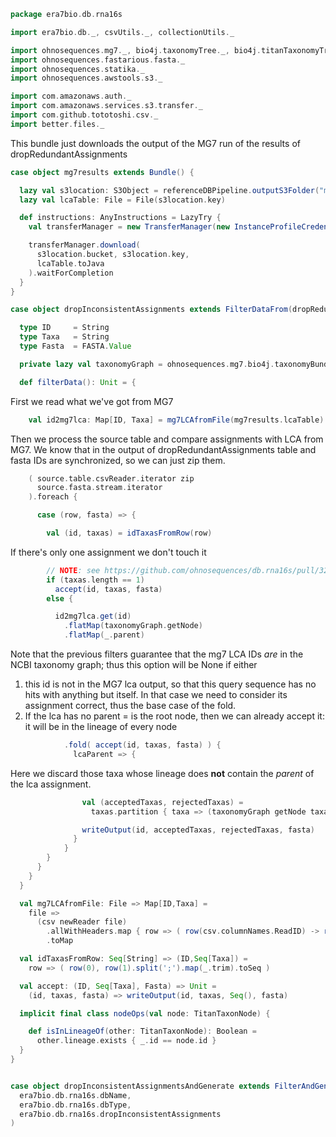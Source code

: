 
```scala
package era7bio.db.rna16s

import era7bio.db._, csvUtils._, collectionUtils._

import ohnosequences.mg7._, bio4j.taxonomyTree._, bio4j.titanTaxonomyTree._
import ohnosequences.fastarious.fasta._
import ohnosequences.statika._
import ohnosequences.awstools.s3._

import com.amazonaws.auth._
import com.amazonaws.services.s3.transfer._
import com.github.tototoshi.csv._
import better.files._
```

This bundle just downloads the output of the MG7 run of the results of dropRedundantAssignments

```scala
case object mg7results extends Bundle() {

  lazy val s3location: S3Object = referenceDBPipeline.outputS3Folder("merge") / "refdb.lca.csv"
  lazy val lcaTable: File = File(s3location.key)

  def instructions: AnyInstructions = LazyTry {
    val transferManager = new TransferManager(new InstanceProfileCredentialsProvider())

    transferManager.download(
      s3location.bucket, s3location.key,
      lcaTable.toJava
    ).waitForCompletion
  }
}

case object dropInconsistentAssignments extends FilterDataFrom(dropRedundantAssignments)(deps = mg7results, bio4j.taxonomyBundle) {

  type ID     = String
  type Taxa   = String
  type Fasta  = FASTA.Value

  private lazy val taxonomyGraph = ohnosequences.mg7.bio4j.taxonomyBundle.graph

  def filterData(): Unit = {
```

First we read what we've got from MG7

```scala
    val id2mg7lca: Map[ID, Taxa] = mg7LCAfromFile(mg7results.lcaTable)
```

Then we process the source table and compare assignments with LCA from MG7. We know that in the output of dropRedundantAssignments table and fasta IDs are synchronized, so we can just zip them.

```scala
    ( source.table.csvReader.iterator zip
      source.fasta.stream.iterator
    ).foreach {

      case (row, fasta) => {

        val (id, taxas) = idTaxasFromRow(row)
```

If there's only one assignment we don't touch it

```scala
        // NOTE: see https://github.com/ohnosequences/db.rna16s/pull/32#discussion_r71972097 for the reasons
        if (taxas.length == 1)
          accept(id, taxas, fasta)
        else {

          id2mg7lca.get(id)
            .flatMap(taxonomyGraph.getNode)
            .flatMap(_.parent)
```


Note that the previous filters guarantee that the mg7 LCA IDs *are* in the NCBI taxonomy graph; thus this option will be None if either

1. this id is not in the MG7 lca output, so that this query sequence has no hits with anything but itself. In that case we need to consider its assignment correct, thus the base case of the fold.
2. If the lca has no parent = is the root node, then we can already accept it: it will be in the lineage of every node


```scala
            .fold( accept(id, taxas, fasta) ) {
              lcaParent => {
```

Here we discard those taxa whose lineage does **not** contain the *parent* of the lca assignment.

```scala
                val (acceptedTaxas, rejectedTaxas) =
                  taxas.partition { taxa => (taxonomyGraph getNode taxa).fold(false)( lcaParent isInLineageOf _ ) }

                writeOutput(id, acceptedTaxas, rejectedTaxas, fasta)
              }
            }
        }
      }
    }
  }

  val mg7LCAfromFile: File => Map[ID,Taxa] =
    file =>
      (csv newReader file)
        .allWithHeaders.map { row => ( row(csv.columnNames.ReadID) -> row(csv.columnNames.TaxID) ) }
        .toMap

  val idTaxasFromRow: Seq[String] => (ID,Seq[Taxa]) =
    row => ( row(0), row(1).split(';').map(_.trim).toSeq )

  val accept: (ID, Seq[Taxa], Fasta) => Unit =
    (id, taxas, fasta) => writeOutput(id, taxas, Seq(), fasta)

  implicit final class nodeOps(val node: TitanTaxonNode) {

    def isInLineageOf(other: TitanTaxonNode): Boolean =
      other.lineage.exists { _.id == node.id }
  }
}


case object dropInconsistentAssignmentsAndGenerate extends FilterAndGenerateBlastDB(
  era7bio.db.rna16s.dbName,
  era7bio.db.rna16s.dbType,
  era7bio.db.rna16s.dropInconsistentAssignments
)

```




[test/scala/runBundles.scala]: ../../test/scala/runBundles.scala.md
[main/scala/filter2.scala]: filter2.scala.md
[main/scala/mg7pipeline.scala]: mg7pipeline.scala.md
[main/scala/package.scala]: package.scala.md
[main/scala/compats.scala]: compats.scala.md
[main/scala/filter1.scala]: filter1.scala.md
[main/scala/filter3.scala]: filter3.scala.md
[main/scala/release.scala]: release.scala.md
